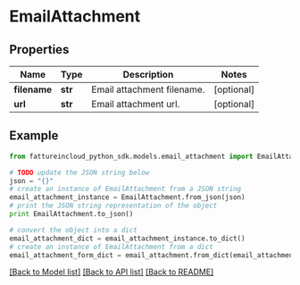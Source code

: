 # EmailAttachment


## Properties
Name | Type | Description | Notes
------------ | ------------- | ------------- | -------------
**filename** | **str** | Email attachment filename. | [optional] 
**url** | **str** | Email attachment url. | [optional] 

## Example

```python
from fattureincloud_python_sdk.models.email_attachment import EmailAttachment

# TODO update the JSON string below
json = "{}"
# create an instance of EmailAttachment from a JSON string
email_attachment_instance = EmailAttachment.from_json(json)
# print the JSON string representation of the object
print EmailAttachment.to_json()

# convert the object into a dict
email_attachment_dict = email_attachment_instance.to_dict()
# create an instance of EmailAttachment from a dict
email_attachment_form_dict = email_attachment.from_dict(email_attachment_dict)
```
[[Back to Model list]](../README.md#documentation-for-models) [[Back to API list]](../README.md#documentation-for-api-endpoints) [[Back to README]](../README.md)


